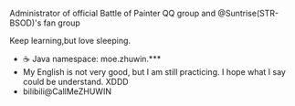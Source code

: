 

Administrator of official Battle of Painter QQ group and @Suntrise(STR-BSOD)'s fan group

Keep learning,but love sleeping.
- ☕ Java namespace: moe.zhuwin.***
- My English is not very good, but I am still practicing. I hope what I say could be understand. XDDD
- bilibili@CallMeZHUWIN
<!---
zhuWin/zhuWin is a ✨ special ✨ repository because its `README.md` (this file) appears on your GitHub profile.
You can click the Preview link to take a look at your changes.
--->
